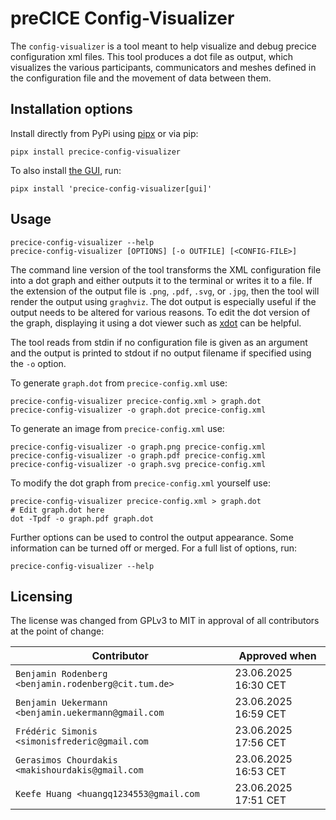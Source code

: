 # preCICE Config-Visualizer

The `config-visualizer` is a tool meant to help visualize and debug precice configuration xml files. This tool produces a dot file as output, which visualizes the various participants, communicators and meshes defined in the configuration file and the movement of data between them.

## Installation options

Install directly from PyPi using [pipx](https://pipx.pypa.io/stable/) or via pip:

```
pipx install precice-config-visualizer
```

To also install [the GUI](https://pypi.org/project/precice-config-visualizer-gui/), run:

```
pipx install 'precice-config-visualizer[gui]'
```

## Usage

```
precice-config-visualizer --help
precice-config-visualizer [OPTIONS] [-o OUTFILE] [<CONFIG-FILE>]
```

The command line version of the tool transforms the XML configuration file into a dot graph and either outputs it to the terminal or writes it to a file.
If the extension of the output file is `.png`, `.pdf`, `.svg`, or `.jpg`, then the tool will render the output using `graghviz`.
The dot output is especially useful if the output needs to be altered for various reasons.
To edit the dot version of the graph, displaying it using a dot viewer such as [xdot](https://pypi.org/project/xdot/) can be helpful.

The tool reads from stdin if no configuration file is given as an argument and the output is printed to stdout if no output filename if specified using the `-o` option.

To generate `graph.dot` from `precice-config.xml` use:

```
precice-config-visualizer precice-config.xml > graph.dot
precice-config-visualizer -o graph.dot precice-config.xml
```

To generate an image from `precice-config.xml` use:

```
precice-config-visualizer -o graph.png precice-config.xml
precice-config-visualizer -o graph.pdf precice-config.xml
precice-config-visualizer -o graph.svg precice-config.xml
```

To modify the dot graph from `precice-config.xml` yourself use:

```
precice-config-visualizer precice-config.xml > graph.dot
# Edit graph.dot here
dot -Tpdf -o graph.pdf graph.dot
```

Further options can be used to control the output appearance. Some information can be turned off or merged.
For a full list of options, run:

```
precice-config-visualizer --help
```

## Licensing

The license was changed from GPLv3 to MIT in approval of all contributors at the point of change:

| Contributor | Approved when |
| --- | --- |
|`Benjamin Rodenberg <benjamin.rodenberg@cit.tum.de>` | 23.06.2025 16:30 CET |
|`Benjamin Uekermann <benjamin.uekermann@gmail.com` | 23.06.2025 16:59 CET |
|`Frédéric Simonis <simonisfrederic@gmail.com` | 23.06.2025 17:56 CET |
|`Gerasimos Chourdakis <makishourdakis@gmail.com` | 23.06.2025 16:53 CET |
|`Keefe Huang <huangq1234553@gmail.com` | 23.06.2025 17:51 CET |
